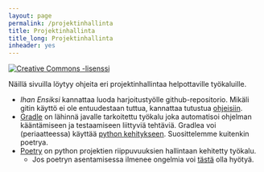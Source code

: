 ```yaml
---
layout: page
permalink: /projektinhallinta
title: Projektinhallinta
title_long: Projektinhallinta
inheader: yes
---
```

<a rel="license" href="http://creativecommons.org/licenses/by-nc-sa/3.0/">
  <img alt="Creative Commons -lisenssi" style="border-width:0" src="https://i.creativecommons.org/l/by-nc-sa/3.0/88x31.png"
  />
</a>

Näillä sivuilla löytyy ohjeita eri projektinhallintaa helpottaville työkaluille. 

- *Ihan Ensiksi* kannattaa luoda harjoitustyölle github-repositorio. Mikäli gitin käyttö ei ole entuudestaan tuttua, kannattaa tutustua [ohjeisiin](/git).
- [Gradle](/gradle/) on lähinnä javalle tarkoitettu työkalu joka automatisoi ohjelman kääntämiseen ja testaamiseen liittyviä tehtäviä. Gradlea voi (periaatteessa) käyttää [python kehitykseen](https://github.com/PrzemyslawSwiderski/python-gradle-plugin). Suosittelemme kuitenkin poetrya. 
- [Poetry](/poetry) on python projektien riippuvuuksien hallintaan kehitetty työkalu. 
    - Jos poetryn asentamisessa ilmenee ongelmia voi [tästä](/ongelmia) olla hyötyä.



